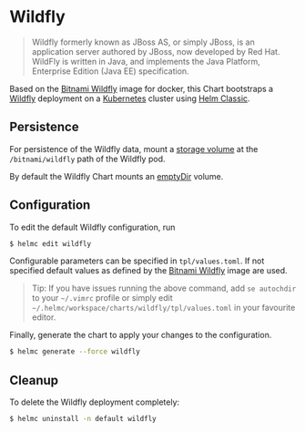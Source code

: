 # Wildfly

> Wildfly formerly known as JBoss AS, or simply JBoss, is an application server authored by JBoss, now developed by Red Hat. WildFly is written in Java, and implements the Java Platform, Enterprise Edition (Java EE) specification.

Based on the [Bitnami Wildfly](https://github.com/bitnami/bitnami-docker-wildfly) image for docker, this Chart bootstraps a [Wildfly](https://wildfly.com/) deployment on a [Kubernetes](http://kubernetes.io) cluster using [Helm Classic](https://helm.sh).

## Persistence

For persistence of the Wildfly data, mount a [storage volume](http://kubernetes.io/docs/user-guide/volumes/) at the `/bitnami/wildfly` path of the Wildfly pod.

By default the Wildfly Chart mounts an [emptyDir](http://kubernetes.io/docs/user-guide/volumes/#emptydir) volume.

## Configuration

To edit the default Wildfly configuration, run

```bash
$ helmc edit wildfly
```

Configurable parameters can be specified in `tpl/values.toml`. If not specified default values as defined by the [Bitnami Wildfly](https://github.com/bitnami/bitnami-docker-wildfly) image are used.

> Tip: If you have issues running the above command, add `se autochdir` to your `~/.vimrc` profile or simply edit `~/.helmc/workspace/charts/wildfly/tpl/values.toml` in your favourite editor.

Finally, generate the chart to apply your changes to the configuration.

```bash
$ helmc generate --force wildfly
```

## Cleanup

To delete the Wildfly deployment completely:

```bash
$ helmc uninstall -n default wildfly
```
